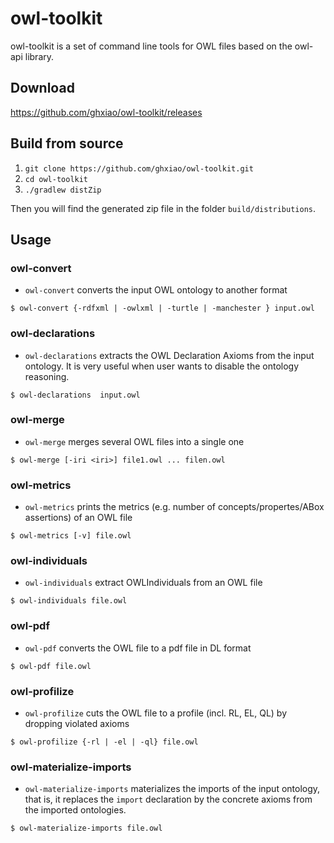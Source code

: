 owl-toolkit
===========

owl-toolkit is a set of command line tools for OWL files based on the owl-api library.

Download
---------
https://github.com/ghxiao/owl-toolkit/releases

Build from source
---------
1. `git clone https://github.com/ghxiao/owl-toolkit.git`
2. `cd owl-toolkit`
3. `./gradlew distZip`

Then you will find the generated zip file in the folder `build/distributions`.


Usage
----------

### owl-convert

* `owl-convert` converts the input OWL ontology to another format

```console
$ owl-convert {-rdfxml | -owlxml | -turtle | -manchester } input.owl
```

### owl-declarations

* `owl-declarations` extracts the OWL Declaration Axioms from the input ontology. 
It is very useful when user wants to disable the ontology reasoning.

```console
$ owl-declarations  input.owl
```


### owl-merge

* `owl-merge` merges several OWL files into a single one

```console
$ owl-merge [-iri <iri>] file1.owl ... filen.owl
```

### owl-metrics

* `owl-metrics` prints the metrics (e.g. number of concepts/propertes/ABox assertions) of an OWL file

```console
$ owl-metrics [-v] file.owl
```

### owl-individuals

* `owl-individuals` extract OWLIndividuals from an OWL file

```console
$ owl-individuals file.owl
```

### owl-pdf

* `owl-pdf` converts the OWL file to a pdf file in DL format
  
```console
$ owl-pdf file.owl
```

### owl-profilize

* `owl-profilize` cuts the OWL file to a profile (incl. RL, EL, QL) by dropping violated axioms

```console
$ owl-profilize {-rl | -el | -ql} file.owl
```
### owl-materialize-imports

* `owl-materialize-imports` materializes the imports of the input ontology, that is, 
it replaces the `import` declaration by the concrete axioms from the imported ontologies. 

```console
$ owl-materialize-imports file.owl 
```
